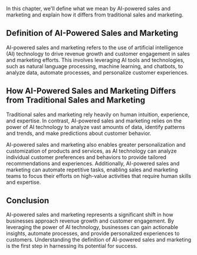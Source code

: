 
In this chapter, we'll define what we mean by AI-powered sales and marketing and explain how it differs from traditional sales and marketing.

Definition of AI-Powered Sales and Marketing
--------------------------------------------

AI-powered sales and marketing refers to the use of artificial intelligence (AI) technology to drive revenue growth and customer engagement in sales and marketing efforts. This involves leveraging AI tools and technologies, such as natural language processing, machine learning, and chatbots, to analyze data, automate processes, and personalize customer experiences.

How AI-Powered Sales and Marketing Differs from Traditional Sales and Marketing
-------------------------------------------------------------------------------

Traditional sales and marketing rely heavily on human intuition, experience, and expertise. In contrast, AI-powered sales and marketing relies on the power of AI technology to analyze vast amounts of data, identify patterns and trends, and make predictions about customer behavior.

AI-powered sales and marketing also enables greater personalization and customization of products and services, as AI technology can analyze individual customer preferences and behaviors to provide tailored recommendations and experiences. Additionally, AI-powered sales and marketing can automate repetitive tasks, enabling sales and marketing teams to focus their efforts on high-value activities that require human skills and expertise.

Conclusion
----------

AI-powered sales and marketing represents a significant shift in how businesses approach revenue growth and customer engagement. By leveraging the power of AI technology, businesses can gain actionable insights, automate processes, and provide personalized experiences to customers. Understanding the definition of AI-powered sales and marketing is the first step in harnessing its potential for success.
